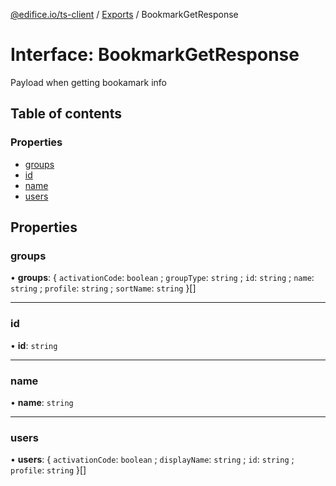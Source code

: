 [@edifice.io/ts-client](../README.md) / [Exports](../modules.md) / BookmarkGetResponse

# Interface: BookmarkGetResponse

Payload when getting bookamark info

## Table of contents

### Properties

- [groups](BookmarkGetResponse.md#groups)
- [id](BookmarkGetResponse.md#id)
- [name](BookmarkGetResponse.md#name)
- [users](BookmarkGetResponse.md#users)

## Properties

### groups

• **groups**: \{ `activationCode`: `boolean` ; `groupType`: `string` ; `id`: `string` ; `name`: `string` ; `profile`: `string` ; `sortName`: `string`  }[]

___

### id

• **id**: `string`

___

### name

• **name**: `string`

___

### users

• **users**: \{ `activationCode`: `boolean` ; `displayName`: `string` ; `id`: `string` ; `profile`: `string`  }[]
